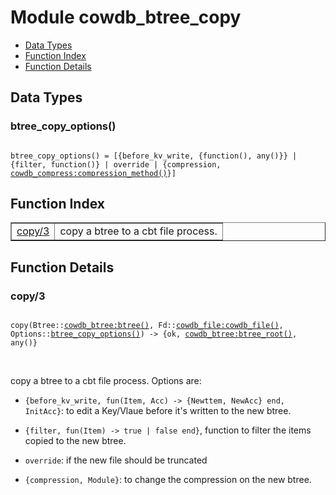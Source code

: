 

# Module cowdb_btree_copy #
* [Data Types](#types)
* [Function Index](#index)
* [Function Details](#functions)



<a name="types"></a>

## Data Types ##




### <a name="type-btree_copy_options">btree_copy_options()</a> ###



<pre><code>
btree_copy_options() = [{before_kv_write, {function(), any()}} | {filter, function()} | override | {compression, <a href="cowdb_compress.md#type-compression_method">cowdb_compress:compression_method()</a>}]
</code></pre>


<a name="index"></a>

## Function Index ##


<table width="100%" border="1" cellspacing="0" cellpadding="2" summary="function index"><tr><td valign="top"><a href="#copy-3">copy/3</a></td><td>copy a btree to a cbt file process.</td></tr></table>


<a name="functions"></a>

## Function Details ##

<a name="copy-3"></a>

### copy/3 ###


<pre><code>
copy(Btree::<a href="cowdb_btree.md#type-btree">cowdb_btree:btree()</a>, Fd::<a href="cowdb_file.md#type-cowdb_file">cowdb_file:cowdb_file()</a>, Options::<a href="#type-btree_copy_options">btree_copy_options()</a>) -&gt; {ok, <a href="cowdb_btree.md#type-btree_root">cowdb_btree:btree_root()</a>, any()}
</code></pre>
<br />

copy a btree to a cbt file process.
Options are:

* `{before_kv_write, fun(Item, Acc) -> {Newttem, NewAcc} end, InitAcc}`:
to edit a Key/Vlaue before it's written to the new btree.

* `{filter, fun(Item) -> true | false end}`, function to filter the
items copied to the new btree.

* `override`: if the new file should be truncated

* `{compression, Module}`: to change the compression on the new
btree.


